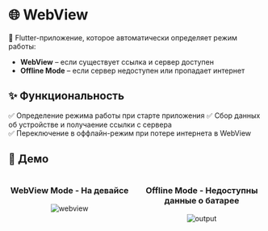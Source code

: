 # 🌐 WebView

📱 Flutter-приложение, которое автоматически определяет режим работы:  
- **WebView** – если существует ссылка и сервер доступен  
- **Offline Mode** – если сервер недоступен или пропадает интернет  

## ✨ Функциональность  

✅ Определение режима работы при старте приложения
✅ Сбор данных об устройстве и получаение ссылки с сервера  
✅ Переключение в оффлайн-режим при потере интернета в WebView  

## 🎥 Демо  

<div style="display: flex; justify-content: space-between;">

  <div style="text-align: center; width: 48%;">
    <h3>WebView Mode - На девайсе</h3>
    <img src="https://github.com/user-attachments/assets/ec7d2bf9-5cd1-4486-9c80-7a3102d36c5c" alt="webview" style="max-width: 100%;"/>
  </div>
  
  <div style="text-align: center; width: 48%;">
    <h3>Offline Mode - Недоступны данные о батарее</h3>
    <img src="https://github.com/user-attachments/assets/c25933ce-156b-4ee7-93d7-807a4aadcb40" alt="output" style="max-width: 100%;"/>
  </div>
  
</div>
